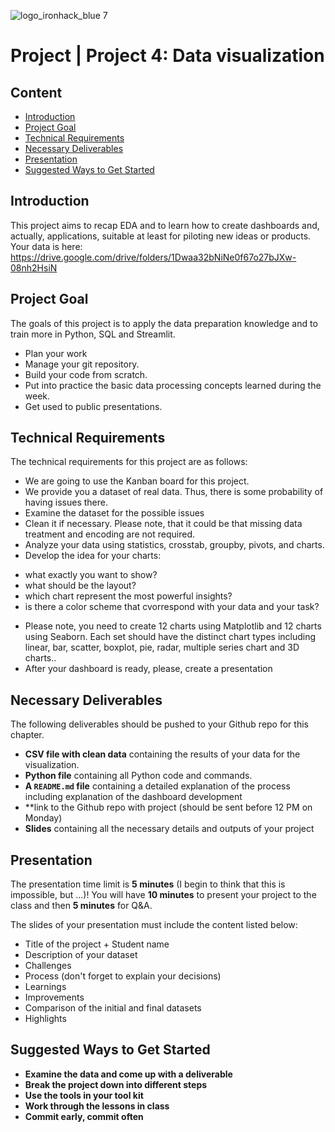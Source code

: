![logo_ironhack_blue 7](https://user-images.githubusercontent.com/23629340/40541063-a07a0a8a-601a-11e8-91b5-2f13e4e6b441.png)

# Project | Project 4: Data visualization



## Content
- [Introduction](#introduction)
- [Project Goal](#project-goal)
- [Technical Requirements](#technical-requirements)
- [Necessary Deliverables](#necessary-deliverables)
- [Presentation](#presentation)
- [Suggested Ways to Get Started](#suggested-ways-to-get-started)


## Introduction

This project aims to recap EDA and to learn how to create dashboards and, actually, applications, suitable at least for piloting new ideas or products.
Your data is here: https://drive.google.com/drive/folders/1Dwaa32bNiNe0f67o27bJXw-08nh2HsiN


## Project Goal
The goals of this project is to apply the data preparation knowledge and to train more in  Python, SQL and Streamlit.

- Plan your work
- Manage your git repository.
- Build your code from scratch.
- Put into practice the basic data processing concepts learned during the week.
- Get used to public presentations.

## Technical Requirements

The technical requirements for this project are as follows:

* We are going to use the Kanban board for this project. 
* We provide you a dataset of real data. Thus, there is some probability of having issues there.
* Examine the dataset for the possible issues
* Clean it if necessary. Please note, that it could be that missing data treatment and encoding are not required.
* Analyze your data using statistics, crosstab, groupby, pivots, and charts.
* Develop the idea for your charts:
 - what exactly you want to show?
 - what should be the layout?
 - which chart represent the most powerful insights?
 - is there a color scheme that cvorrespond with your data and your task?
* Please note,  you need to create 12 charts using Matplotlib and 12 charts using Seaborn. Each set should have the distinct chart types including linear, bar, scatter, boxplot, pie, radar, multiple series chart and 3D charts..
* After your dashboard is ready, please, create a presentation 

## Necessary Deliverables

The following deliverables should be pushed to your Github repo for this chapter.

* **CSV file with clean data** containing the results of your data for the visualization.
* **Python file** containing all Python code and commands.
* **A ``README.md`` file** containing a detailed explanation of the process including explanation of the dashboard development
* **link to the Github repo with project (should be sent before 12 PM on Monday)
* **Slides** containing all the necessary details and outputs of your project

## Presentation

The presentation time limit is **5 minutes** (I begin to think that this is impossible, but ...)! You will have **10 minutes** to present your project to the class and then **5 minutes** for Q&A.

The slides of your presentation must include the content listed below:

- Title of the project + Student name
- Description of your dataset
- Challenges
- Process (don't forget to explain your decisions)
- Learnings
- Improvements
- Comparison of the initial and final datasets
- Highlights



## Suggested Ways to Get Started

- **Examine the data and come up with a deliverable**
- **Break the project down into different steps** 
- **Use the tools in your tool kit** 
- **Work through the lessons in class** 
- **Commit early, commit often**





